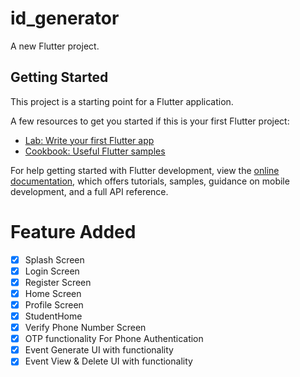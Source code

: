 # id_generator

A new Flutter project.

## Getting Started

This project is a starting point for a Flutter application.

A few resources to get you started if this is your first Flutter project:

- [Lab: Write your first Flutter app](https://docs.flutter.dev/get-started/codelab)
- [Cookbook: Useful Flutter samples](https://docs.flutter.dev/cookbook)

For help getting started with Flutter development, view the
[online documentation](https://docs.flutter.dev/), which offers tutorials,
samples, guidance on mobile development, and a full API reference.

# Feature Added 
- [X] Splash Screen
- [x] Login Screen
- [x] Register Screen
- [x] Home Screen
- [x] Profile Screen
- [x] StudentHome
- [x] Verify Phone Number Screen 
- [x] OTP functionality For Phone Authentication
- [x] Event Generate UI with functionality 
- [x] Event View & Delete UI with functionality  
